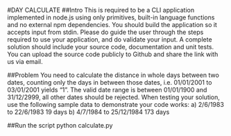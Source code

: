 #DAY CALCULATE
##Intro 
This is required to be a CLI application implemented in node.js using only primitives, built-in language functions and no external npm dependencies. You should build the application so it accepts input from stdin. Please do guide the user through the steps required to use your application, and do validate your input. 
A complete solution should include your source code, documentation and unit tests. You can upload the source code publicly to Github and share the link with us via email. 

##Problem 
You need to calculate the distance in whole days between two dates, counting only the days in between those dates, i.e. 01/01/2001 to 03/01/2001 yields “1”. The valid date range is between 01/01/1900 and 31/12/2999, all other dates should be rejected. 
When testing your solution, use the following sample data to demonstrate your code works: 
a) 2/6/1983 to 22/6/1983 19 days 
b) 4/7/1984 to 25/12/1984 173 days 

##Run the script
python calculate.py
